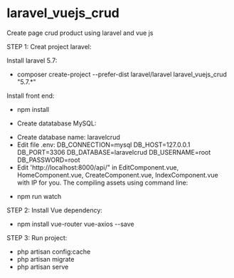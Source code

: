 # laravel_vuejs_crud
Create page crud product using laravel and vue js

STEP 1: Creat project laravel:

Install laravel 5.7:
- composer create-project --prefer-dist laravel/laravel laravel_vuejs_crud "5.7.*"
 
Install front end:
- npm install
 
- Create datatabase MySQL:
+ Create database name: laravelcrud
+ Edit file .env:
DB_CONNECTION=mysql
DB_HOST=127.0.0.1
DB_PORT=3306
DB_DATABASE=laravelcrud
DB_USERNAME=root
DB_PASSWORD=root
+ Edit 'http://localhost:8000/api/" in EditComponent.vue, HomeComponent.vue, CreateComponent.vue, IndexComponent.vue with IP for you.
The compiling assets using command line:
- npm run watch

STEP 2: Install Vue dependency:
- npm install vue-router vue-axios --save

STEP 3: Run project:
- php artisan config:cache
- php artisan migrate
- php artisan serve

